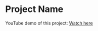# Project Name

YouTube demo of this project: [Watch here](https://www.youtube.com/watch?v=8GxYaqFJYgE&t=8s)
